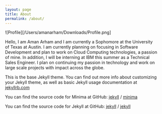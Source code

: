```yaml
---
layout: page
title: About
permalink: /about/
---
```


![Profile][/Users/amanarham/Downloads/Profile.png]

Hello, I am Aman Arham and I am currently a Sophomore at the University of Texas at Austin. I am currently planning on focusing in Software Development and plan to work on Cloud Computing technologies, a passion of mine. In addition, I will be interning at IBM this summer as a Technical Sales Engineer. I plan on continuing my passion in technology and work on large scale projects with impact across the globe.

This is the base Jekyll theme. You can find out more info about customizing your Jekyll theme, as well as basic Jekyll usage documentation at [jekyllrb.com](https://jekyllrb.com/)

You can find the source code for Minima at GitHub:
[jekyll][jekyll-organization] /
[minima](https://github.com/jekyll/minima)

You can find the source code for Jekyll at GitHub:
[jekyll][jekyll-organization] /
[jekyll](https://github.com/jekyll/jekyll)


[jekyll-organization]: https://github.com/jekyll
